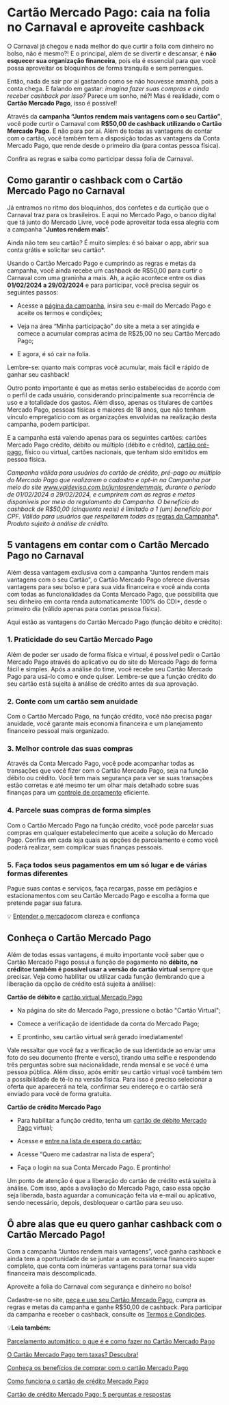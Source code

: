 # Cartão Mercado Pago: caia na folia no Carnaval e aproveite cashback

O Carnaval já chegou e nada melhor do que curtir a folia com dinheiro no bolso, não é mesmo?! E o principal, além de se divertir e descansar, é **não esquecer sua organização financeira**, pois ela é essencial para que você possa aproveitar os bloquinhos de forma tranquila e sem perrengues.

Então, nada de sair por aí gastando como se não houvesse amanhã, pois a conta chega. E falando em gastar: *imagina fazer suas compras e ainda receber cashback por isso?* Parece um sonho, né?! Mas é realidade, com o **Cartão Mercado Pago**, isso é possível!

Através da **campanha “Juntos rendem mais vantagens com o seu Cartão”**, você pode curtir o Carnaval com **R$50,00 de cashback utilizando o Cartão Mercado Pago**. E não para por aí. Além de todas as vantagens de contar com o cartão, você também tem a disposição todas as vantagens da Conta Mercado Pago, que rende desde o primeiro dia (para contas pessoa física).

Confira as regras e saiba como participar dessa folia de Carnaval.

## **Como garantir o cashback com o Cartão Mercado Pago no Carnaval**

Já entramos no ritmo dos bloquinhos, dos confetes e da curtição que o Carnaval traz para os brasileiros. E aqui no Mercado Pago, o banco digital que tá junto do Mercado Livre, você pode aproveitar toda essa alegria com a campanha “**Juntos rendem mais**”.

Ainda não tem seu cartão? É muito simples: é só baixar o app, abrir sua conta grátis e solicitar seu cartão*. 

Usando o Cartão Mercado Pago e cumprindo as regras e metas da campanha, você ainda recebe um cashback de R$50,00 para curtir o Carnaval com uma graninha a mais. Ah, a ação acontece entre os dias **01/02/2024 a 29/02/2024** e para participar, você precisa seguir os seguintes passos:

- Acesse a [página da campanha](https://promocoes.visa.com.br/site/mercado-pago/mercado-pago-carnaval/), insira seu e-mail do Mercado Pago e aceite os termos e condições;

- Veja na área “Minha participação” do site a meta a ser atingida e comece a acumular compras acima de R$25,00 no seu Cartão Mercado Pago;

- E agora, é só cair na folia. 

Lembre-se: quanto mais compras você acumular, mais fácil e rápido de ganhar seu cashback!

Outro ponto importante é que as metas serão estabelecidas de acordo com o perfil de cada usuário, considerando principalmente sua recorrência de uso e a totalidade dos gastos. Além disso, apenas os titulares de cartões Mercado Pago, pessoas físicas e maiores de 18 anos, que não tenham vínculo empregatício com as organizações envolvidas na realização desta campanha, podem participar.

E a campanha está valendo apenas para os seguintes cartões: cartões Mercado Pago crédito, débito ou múltiplo (débito e crédito), [cartão pré-pago](https://meubolso.mercadopago.com.br/como-usar-o-cartao-pre-pago-no-controle-financeiro), físico ou virtual, cartões nacionais, que tenham sido emitidos em pessoa física.

**Campanha válida para usuários do cartão de crédito*, pré-pago ou múltiplo do Mercado Pago que realizarem o cadastro e opt-in na Campanha por meio do site www.vaidevisa.com.br/juntosrendemmais, durante o período de 01/02/2024 a 29/02/2024, e cumprirem com as regras e metas disponíveis por meio do regulamento da Campanha. O benefício do cashback de R$50,00 (cinquenta reais) é limitado a 1 (um) benefício por CPF. Válido para usuários que respeitarem todas as* [regras da Campanha](https://promocoes.visa.com.br/site/mercado-pago/mercado-pago-carnaval/termos-e-condicoes)*. *Produto sujeito à análise de crédito.*

## **5 vantagens em contar com o Cartão Mercado Pago no Carnaval**

Além dessa vantagem exclusiva com a campanha “Juntos rendem mais vantagens com o seu Cartão”, o Cartão Mercado Pago oferece diversas vantagens para seu bolso e para sua vida financeira e você ainda conta com todas as funcionalidades da Conta Mercado Pago, que possibilita que seu dinheiro em conta renda automaticamente 100% do CDI*, desde o primeiro dia (válido apenas para contas pessoa física).

Aqui estão as vantagens do Cartão Mercado Pago (função débito e crédito):

### **1. Praticidade do seu Cartão Mercado Pago**

Além de poder ser usado de forma física e virtual, é possível pedir o Cartão Mercado Pago através do aplicativo ou do site do Mercado Pago de forma fácil e simples. Após a análise do time, você recebe seu Cartão Mercado Pago para usá-lo como e onde quiser. Lembre-se que a função crédito do seu cartão está sujeita à análise de crédito antes da sua aprovação.

### **2.** **Conte com um cartão sem anuidade**

Com o Cartão Mercado Pago, na função crédito, você não precisa pagar anuidade, você garante mais economia financeira e um planejamento financeiro pessoal mais organizado.

### **3.** **Melhor controle das suas compras**

Através da Conta Mercado Pago, você pode acompanhar todas as transações que você fizer com o Cartão Mercado Pago, seja na função débito ou crédito. Você tem mais segurança para ver se suas transações estão corretas e até mesmo ter um olhar mais detalhado sobre suas finanças para um [controle de orçamento](https://meubolso.mercadopago.com.br/controle-de-orcamento-com-o-cartao-mercado-pago) eficiente.

### **4.** **Parcele suas compras de forma simples**

Com o Cartão Mercado Pago na função crédito, você pode parcelar suas compras em qualquer estabelecimento que aceite a solução do Mercado Pago. Confira em cada loja quais as opções de parcelamento e como você poderá realizar, sem complicar suas finanças pessoais.

### **5.** **Faça todos seus pagamentos em um só lugar e de várias formas diferentes**

Pague suas contas e serviços, faça recargas, passe em pedágios e estacionamentos com seu Cartão Mercado Pago e escolha a forma que pretende pagar sua fatura.

💡 [Entender o mercado](https://meubolso.mercadopago.com.br/guia-para-entender-o-mercado)com clareza e confiança

## **Conheça o Cartão Mercado Pago**

Além de todas essas vantagens, é muito importante você saber que o Cartão Mercado Pago possui a função de pagamento no **débito, no** **crédito******e também é possível usar a versão do** cartão virtual** sempre que precisar. Veja como habilitar ou utilizar cada função (lembrando que a liberação da opção de crédito está sujeita à análise):

**Cartão de débito e** [cartão virtual Mercado Pago](https://meubolso.mercadopago.com.br/diferencas-cartao-virtual-mercado-pago-vs-fisico)

- Na página do site do Mercado Pago, pressione o botão "Cartão Virtual";

- Comece a verificação de identidade da conta do Mercado Pago;

- E prontinho, seu cartão virtual será gerado imediatamente! 

Vale ressaltar que você faz a verificação de sua identidade ao enviar uma foto do seu documento (frente e verso), tirando uma selfie e respondendo três perguntas sobre sua nacionalidade, renda mensal e se você é uma pessoa pública. Além disso, após emitir seu cartão virtual você também tem a possibilidade de tê-lo na versão física. Para isso é preciso selecionar a oferta que aparecerá na tela, confirmar seu endereço e o cartão será enviado para você de forma gratuita.

**Cartão de crédito Mercado Pago**

- Para habilitar a função crédito, tenha um [cartão de débito Mercado Pago](https://meubolso.mercadopago.com.br/conheca-as-vantagens-do-cartao-de-debito-do-mercado-pago-e-saiba-como-pedir-o-seu) virtual;

- Acesse e [entre na lista de espera do cartão](https://www.mercadopago.com.br/cartao/lista-de-espera);

- Acesse “Quero me cadastrar na lista de espera”;

- Faça o login na sua Conta Mercado Pago. E prontinho! 

Um ponto de atenção é que a liberação do cartão de crédito está sujeita à análise. Com isso, após a avaliação do Mercado Pago, caso essa opção seja liberada, basta aguardar a comunicação feita via e-mail ou aplicativo, sendo necessário, depois, desbloquear o cartão para seu uso.

## **Ô abre alas que eu quero ganhar cashback com o Cartão Mercado Pago!**

Com a campanha “Juntos rendem mais vantagens”, você ganha cashback e ainda tem a oportunidade de se juntar a um ecossistema financeiro super completo, que conta com inúmeras vantagens para tornar sua vida financeira mais descomplicada.

Aproveite a folia do Carnaval com segurança e dinheiro no bolso!

Cadastre-se no site, [peça e use seu Cartão Mercado Pago](https://852u.adj.st/credit-card-upgrade?adj_t=mqo65e0&adj_campaign=seasonal_mlb_carnaval&adj_label=seasonal_mlb_carnaval_blog), cumpra as regras e metas da campanha e ganhe R$50,00 de cashback. Para participar da campanha e receber o cashback, consulte os [Termos e Condições](https://promocoes.visa.com.br/site/mercado-pago/mercado-pago-carnaval/termos-e-condicoes).

💡**Leia também:**

[Parcelamento automático: o que é e como fazer no Cartão Mercado Pago](https://meubolso.mercadopago.com.br/parcelamento-de-fatura-automatico-cartao-mercado-pago)

[O Cartão Mercado Pago tem taxas? Descubra!](https://meubolso.mercadopago.com.br/taxas-e-juros-cartao-mercado-pago)

[Conheça os benefícios de comprar com o cartão Mercado Pago](https://meubolso.mercadopago.com.br/conheca-os-benef%C3%ADcios-de-comprar-com-o-cartao-mercado-pago)

[Como funciona o cartão de crédito Mercado Pago](https://meubolso.mercadopago.com.br/como-funciona-cartao-de-credito-mercado-pago)

[Cartão de crédito Mercado Pago: 5 perguntas e respostas](https://meubolso.mercadopago.com.br/cartao-de-credito-mercado-pago-5-perguntas-e-respostas)